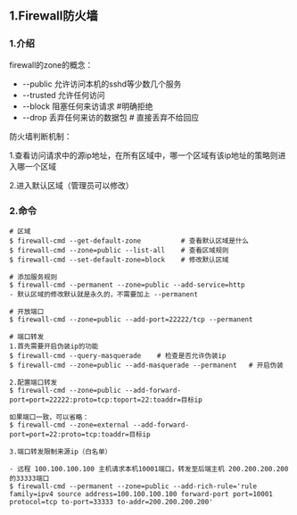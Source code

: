 ##  1.Firewall防火墙

### 1.介绍

firewall的zone的概念：

- --public     允许访问本机的sshd等少数几个服务
- --trusted   允许任何访问
- --block       阻塞任何来访请求  #明确拒绝
- --drop        丢弃任何来访的数据包 # 直接丢弃不给回应

防火墙判断机制：

1.查看访问请求中的源ip地址，在所有区域中，哪一个区域有该ip地址的策略则进入哪一个区域

2.进入默认区域（管理员可以修改）

### 2.命令

```shell
# 区域
$ firewall-cmd --get-default-zone          # 查看默认区域是什么
$ firewall-cmd --zone=public --list-all    # 查看区域规则
$ firewall-cmd --set-default-zone=block    # 修改默认区域
```

```shell
# 添加服务规则
$ firewall-cmd --permanent --zone=public --add-service=http
- 默认区域的修改默认就是永久的，不需要加上 --permanent
```

```shell
# 开放端口
$ firewall-cmd --zone=public --add-port=22222/tcp --permanent
```

```shell
# 端口转发
1.首先需要开启伪装ip的功能
$ firewall-cmd --query-masquerade    # 检查是否允许伪装ip
$ firewall-cmd --zone=public --add-masquerade --permanent   # 开启伪装

2.配置端口转发
$ firewall-cmd --zone=public --add-forward-port=port=22222:proto=tcp:toport=22:toaddr=目标ip

如果端口一致，可以省略：
$ firewall-cmd --zone=external --add-forward-port=port=22:proto=tcp:toaddr=目标ip

3.端口转发限制来源ip（白名单）

- 远程 100.100.100.100 主机请求本机10001端口，转发至后端主机 200.200.200.200 的33333端口
$ firewall-cmd --permanent --zone=public --add-rich-rule='rule family=ipv4 source address=100.100.100.100 forward-port port=10001 protocol=tcp to-port=33333 to-addr=200.200.200.200'
```

